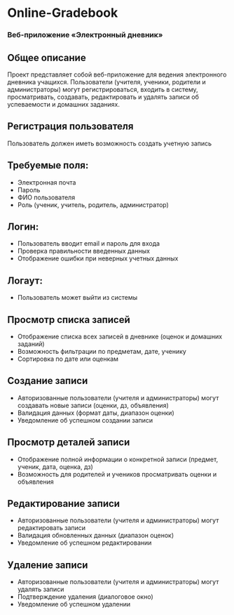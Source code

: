 # Online-Gradebook
### Веб-приложение «Электронный дневник»
## Общее описание
Проект представляет собой веб-приложение для ведения электронного дневника учащихся.
Пользователи (учителя, ученики, родители и администраторы) могут регистрироваться, входить в систему, просматривать, создавать, редактировать и удалять записи об успеваемости и домашних заданиях.
## Регистрация пользователя
Пользователь должен иметь возможность создать учетную запись
## Требуемые поля:
-	Электронная почта
-	Пароль 
-	ФИО пользователя
-	Роль (ученик, учитель, родитель, администратор)
## Логин:
-	Пользователь вводит email и пароль для входа
-	Проверка правильности введенных данных
-	Отображение ошибки при неверных учетных данных
## Логаут:
-	Пользователь может выйти из системы
## Просмотр списка записей 
-	Отображение списка всех записей в дневнике (оценок и домашних заданий)
-	Возможность фильтрации по предметам, дате, ученику
-	Сортировка по дате или оценкам
## Создание записи 
-	Авторизованные пользователи (учителя и администраторы) могут создавать новые записи (оценки, дз, объявления)
-	Валидация данных (формат даты, диапазон оценки)
-	Уведомление об успешном создании записи

## Просмотр деталей записи 
-	Отображение полной информации о конкретной записи (предмет, ученик, дата, оценка, дз)
-	Возможность для родителей и учеников просматривать оценки и объявления
## Редактирование записи 
-	Авторизованные пользователи (учителя и администраторы) могут редактировать записи
-	Валидация обновленных данных (диапазон оценок)
-	Уведомление об успешном редактировании
## Удаление записи 
-	Авторизованные пользователи (учителя и администраторы) могут удалять записи
-	Подтверждение удаления (диалоговое окно)
-	Уведомление об успешном удалении

